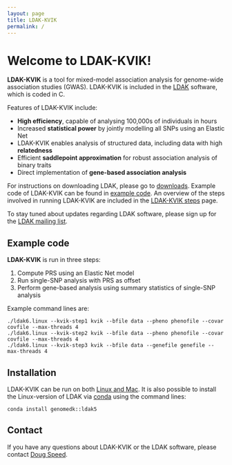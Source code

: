 ```yaml
---
layout: page
title: LDAK-KVIK
permalink: /
---
```


# Welcome to LDAK-KVIK!

**LDAK-KVIK** is a tool for mixed-model association analysis for genome-wide association studies (GWAS). LDAK-KVIK is included in the [LDAK](http://www.dougspeed.com) software, which is coded in C.

Features of LDAK-KVIK include:

 - **High efficiency**, capable of analysing 100,000s of individuals in hours
 - Increased **statistical power** by jointly modelling all SNPs using an Elastic Net
 - LDAK-KVIK enables analysis of structured data, including data with high **relatedness**
 - Efficient **saddlepoint approximation** for robust association analysis of binary traits
 - Direct implementation of **gene-based association analysis**

For instructions on downloading LDAK, please go to [downloads](/docs/downloads). Example code of LDAK-KVIK can be found in [example code](/docs/example). An overview of the steps involved in running LDAK-KVIK are included in the [LDAK-KVIK steps](/docs/assoc/singlesnp) page.

To stay tuned about updates regarding LDAK software, please sign up for the [LDAK mailing list](https://dougspeed.com/downloads/).

## Example code

**LDAK-KVIK** is run in three steps:

1. Compute PRS using an Elastic Net model
2. Run single-SNP analysis with PRS as offset
3. Perform gene-based analysis using summary statistics of single-SNP analysis

Example command lines are:

```
./ldak6.linux --kvik-step1 kvik --bfile data --pheno phenofile --covar covfile --max-threads 4
./ldak6.linux --kvik-step2 kvik --bfile data --pheno phenofile --covar covfile --max-threads 4
./ldak6.linux --kvik-step3 kvik --bfile data --genefile genefile --max-threads 4
```

## Installation

LDAK-KVIK can be run on both [Linux and Mac](/docs/downloads). It is also possible to install the Linux-version of LDAK via [conda](http://anaconda.org/genomedk/ldak5) using the command lines:
```
conda install genomedk::ldak5
```

## Contact

If you have any questions about LDAK-KVIK or the LDAK software, please contact [Doug Speed](mailto:doug@qgg.au.dk).